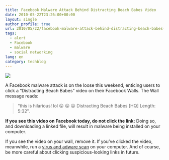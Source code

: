 ```yaml
---
title: Facebook Malware Attack Behind Distracting Beach Babes Video
date: 2010-05-22T23:26:00+00:00
layout: single
author_profile: true
url: 2010/05/22/facebook-malware-attack-behind-distracting-beach-babes-video/
tags:
  - alert
  - Facebook
  - malware
  - social networking
lang: en
category: techblog
---
```

[![](http://2.bp.blogspot.com/_vaUVXcmC3OI/S_hfYvOGVcI/AAAAAAAACRw/GDq3qA2JeUk/s640/facebookdistractingbeachbabes.png)](http://2.bp.blogspot.com/_vaUVXcmC3OI/S_hfYvOGVcI/AAAAAAAACRw/GDq3qA2JeUk/s1600/facebookdistractingbeachbabes.png)

A Facebook malware attack is on the loose this weekend, enticing users to click a “Distracting Beach Babes” video on their Facebook Walls. The Wall message reads: 

> “this is hilarious! lol 😛 😛 😛 Distracting Beach Babes [HQ] Length: 5:32″.

**If you see this video on Facebook today, do not click the link:** Doing so, and downloading a linked file, will result in malware being installed on your computer.

If you see the video on your wall, remove it. If you’ve clicked the video, meanwhile, run a [virus and adware scan](/knowledge-base/malware-removal/) on your computer. And of course, be more careful about clicking suspicious-looking links in future.
